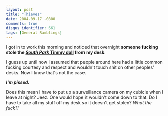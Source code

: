 ```yaml
---
layout: post
title: "Thieves"
date: 2004-09-17 -0800
comments: true
disqus_identifier: 661
tags: [General Ramblings]
---
```

I got in to work this morning and noticed that overnight **someone
fucking stole the [*South Park* Timmy
doll](http://www.emerchandise.com/product/DLSOP0004/s.Z4o8EatU) from my
desk**.
 
 I guess up until now I assumed that people around here had a little
common fucking courtesy and respect and wouldn't touch shit on other
peoples' desks. Now I know that's not the case.
 
 ***I'm pissed.***
 
 Does this mean I have to put up a surveillance camera on my cubicle
when I leave at night? Jeez. One would hope it wouldn't come down to
that. Do I have to take all my stuff off my desk so it doesn't get
stolen? *What the fuck?!*
